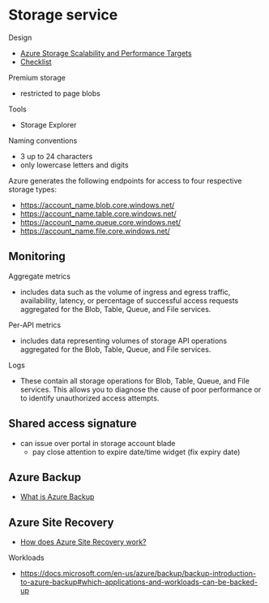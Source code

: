 # Storage service

Design
- [Azure Storage Scalability and Performance Targets](https://docs.microsoft.com/en-us/azure/storage/storage-scalability-targets)
- [Checklist](https://docs.microsoft.com/en-us/azure/storage/storage-performance-checklist)

Premium storage
- restricted to page blobs

Tools
- Storage Explorer

Naming conventions
- 3 up to 24 characters
- only lowercase letters and digits


Azure generates the following endpoints for access to four respective storage types:

- https://account_name.blob.core.windows.net/
- https://account_name.table.core.windows.net/
- https://account_name.queue.core.windows.net/
- https://account_name.file.core.windows.net/


## Monitoring

Aggregate metrics
- includes data such as the volume of ingress and egress traffic, availability, latency, or percentage of successful access requests aggregated for the Blob, Table, Queue, and File services.

Per-API metrics
- includes data representing volumes of storage API operations aggregated for the Blob, Table, Queue, and File services.

Logs
- These contain all storage operations for Blob, Table, Queue, and File services. This allows you to diagnose the cause of poor performance or to identify unauthorized access attempts.


## Shared access signature

- can issue over portal in storage account blade
  - pay close attention to expire date/time widget (fix expiry date)
  
  
  
  
## Azure Backup
- [What is Azure Backup](https://docs.microsoft.com/en-us/azure/backup/backup-introduction-to-azure-backup)



## Azure Site Recovery

- [How does Azure Site Recovery work?](https://docs.microsoft.com/en-us/azure/site-recovery/site-recovery-components)

Workloads
- https://docs.microsoft.com/en-us/azure/backup/backup-introduction-to-azure-backup#which-applications-and-workloads-can-be-backed-up
